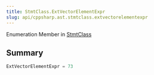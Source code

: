 ```yaml
---
title: StmtClass.ExtVectorElementExpr
slug: api/cppsharp.ast.stmtclass.extvectorelementexpr
---
```

Enumeration Member in [StmtClass](/api/cppsharp/ast/stmtclass)

## Summary



```csharp
ExtVectorElementExpr = 73
```

